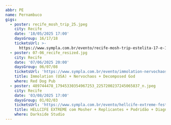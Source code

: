 ```yaml
---
abbr: PE
name: Pernambuco
gigs:
  - poster: recife_mosh_trip_25.jpeg
    city: Recife
    date: '18/05/2025 17:00'
    daysGroup: 16/17/18
    ticketsUrl: >-
      https://www.sympla.com.br/evento/recife-mosh-trip-estelita-17-e-18-de-maio/2873282
  - poster: 07-06_recife_resized.jpg
    city: Recife
    date: '07/06/2025 20:00'
    daysGroup: 06/07/08
    ticketsUrl: 'https://www.sympla.com.br/evento/immolation-nervochaos-decomposed-god/2949873'
    title: Immolation (USA) + Nervochaos + Decomposed God
    where: Red Dog Pub
  - poster: 489744478_17945330354967253_2257200237245065837_n.jpeg
    city: Recife
    date: '03/08/2025 17:00'
    daysGroup: 01/02/03
    ticketsUrl: 'https://www.sympla.com.br/evento/hellcife-extreme-festival-2025/2824873'
    title: HELLCIFE EXTREME com Mosher + Replicantes + Podridão + Diagnose + Velho ...
    where: Darkside Studio
---
```


